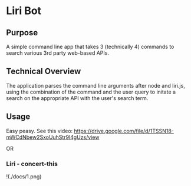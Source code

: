 # Liri Bot
## Purpose
A simple command line app that takes 3 (technically 4) commands to search various 3rd party web-based APIs.
## Technical Overview 
The application parses the command line arguments after node and liri.js, using the combination of the command and the user query to initate a search on the appropriate API with the user's search term. 
## Usage 
Easy peasy. See this video: 
https://drive.google.com/file/d/1TSSN18-mWCdNbew2SxoUuhStr9l4gUzs/view

OR 

### Liri - concert-this 
!(./docs/1.png)

